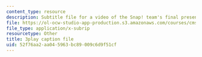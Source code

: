 ```yaml
---
content_type: resource
description: Subtitle file for a video of the Snap! team's final presentation.
file: https://ol-ocw-studio-app-production.s3.amazonaws.com/courses/cms-611j-creating-video-games-fall-2014/52f76aa2aa045963bc89009c6d9f51cf_sKolTx6sxUo.vtt
file_type: application/x-subrip
resourcetype: Other
title: 3play caption file
uid: 52f76aa2-aa04-5963-bc89-009c6d9f51cf
---
```


